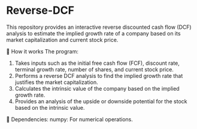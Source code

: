 # Reverse-DCF

This repository provides an interactive reverse discounted cash flow (DCF) analysis to estimate the implied growth rate of a company based on its market capitalization and current stock price.

🚀 How it works
The program:
1. Takes inputs such as the initial free cash flow (FCF), discount rate, terminal growth rate, number of shares, and current stock price.
2. Performs a reverse DCF analysis to find the implied growth rate that justifies the market capitalization.
3. Calculates the intrinsic value of the company based on the implied growth rate.
4. Provides an analysis of the upside or downside potential for the stock based on the intrinsic value.

🔧 Dependencies:
numpy: For numerical operations.
